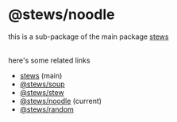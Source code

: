 # @stews/noodle
this is a sub-package of the main package [stews](https://npmjs.com/package/stews)<br><br>

here's some related links
- [stews](https://npmjs.com/package/stews) (main)
- [@stews/soup](https://www.npmjs.com/package/@stews/soup)
- [@stews/stew](https://www.npmjs.com/package/@stews/stew)
- [@stews/noodle](https://www.npmjs.com/package/@stews/noodle) (current)
- [@stews/random](https://www.npmjs.com/package/@stews/random)
